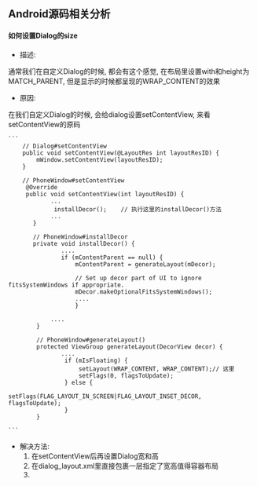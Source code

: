 ## Android源码相关分析

#### 如何设置Dialog的size

* 描述:

通常我们在自定义Dialog的时候, 都会有这个感觉, 在布局里设置with和height为MATCH_PARENT, 但是显示的时候都呈现的WRAP_CONTENT的效果

* 原因:

在我们自定义Dialog的时候, 会给dialog设置setContentView, 来看setContentView的原码

    ```
        // Dialog#setContentView
        public void setContentView(@LayoutRes int layoutResID) {
            mWindow.setContentView(layoutResID);
        }

        // PhoneWindow#setContentView
         @Override
         public void setContentView(int layoutResID) {
                ...
                 installDecor();    // 执行这里的installDecor()方法
                ...
           }

           // PhoneWindow#installDecor
           private void installDecor() {
                   ....
                   if (mContentParent == null) {
                       mContentParent = generateLayout(mDecor);

                       // Set up decor part of UI to ignore fitsSystemWindows if appropriate.
                       mDecor.makeOptionalFitsSystemWindows();
                       ....
                       }

                ....
            }

            // PhoneWindow#generateLayout()
            protected ViewGroup generateLayout(DecorView decor) {
                   ....
                    if (mIsFloating) {
                        setLayout(WRAP_CONTENT, WRAP_CONTENT);// 这里
                        setFlags(0, flagsToUpdate);
                    } else {
                        setFlags(FLAG_LAYOUT_IN_SCREEN|FLAG_LAYOUT_INSET_DECOR, flagsToUpdate);
                    }
            }

    ```

* 解决方法:
    1. 在setContentView后再设置Dialog宽和高
    2. 在dialog_layout.xml里直接包裹一层指定了宽高值得容器布局
    3.
